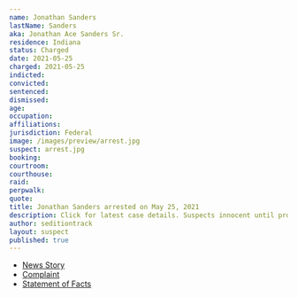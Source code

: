 ```yaml
---
name: Jonathan Sanders
lastName: Sanders
aka: Jonathan Ace Sanders Sr.
residence: Indiana
status: Charged
date: 2021-05-25
charged: 2021-05-25
indicted:
convicted:
sentenced:
dismissed:
age:
occupation:
affiliations:
jurisdiction: Federal
image: /images/preview/arrest.jpg
suspect: arrest.jpg
booking:
courtroom:
courthouse:
raid:
perpwalk:
quote:
title: Jonathan Sanders arrested on May 25, 2021
description: Click for latest case details. Suspects innocent until proven guilty.
author: seditiontrack
layout: suspect
published: true
---
```


- [News Story](https://www.wthr.com/article/news/crime/man-arrested-in-vincennes-in-connection-to-capitol-riot-indiana-charge-jonathan-ace-sanders/531-80108d8a-080c-4dba-8471-e5d2ffa17ef2)
- [Complaint](https://storage.courtlistener.com/recap/gov.uscourts.dcd.231183/gov.uscourts.dcd.231183.6.0.pdf)
- [Statement of Facts](https://www.justice.gov/usao-dc/case-multi-defendant/file/1398246/download)
